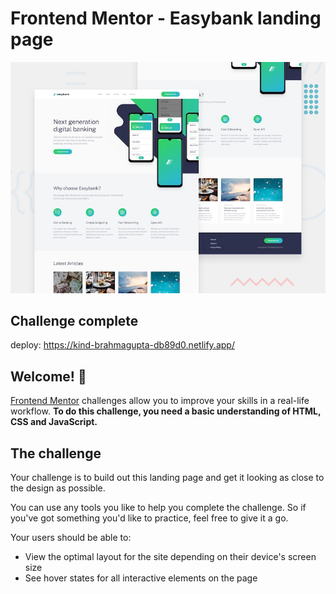 # Frontend Mentor - Easybank landing page

![Design preview for the Easybank landing page coding challenge](./design/desktop-preview.jpg)



## Challenge complete 

deploy: https://kind-brahmagupta-db89d0.netlify.app/

## Welcome! 👋
[Frontend Mentor](https://www.frontendmentor.io) challenges allow you to improve your skills in a real-life workflow.
**To do this challenge, you need a basic understanding of HTML, CSS and JavaScript.**

## The challenge

Your challenge is to build out this landing page and get it looking as close to the design as possible.

You can use any tools you like to help you complete the challenge. So if you've got something you'd like to practice, feel free to give it a go.

Your users should be able to:

- View the optimal layout for the site depending on their device's screen size
- See hover states for all interactive elements on the page


